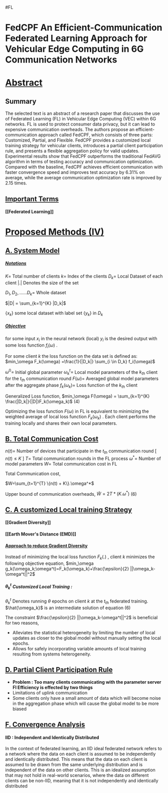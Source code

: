 #FL 
# FedCPF An Efficient-Communication Federated Learning Approach for Vehicular Edge Computing in 6G Communication Networks



# <u>Abstract</u>

## Summary
The selected text is an abstract of a research paper that discusses the use of Federated Learning (FL) in Vehicular Edge Computing (VEC) within 6G networks. FL is used to protect consumer data privacy, but it can lead to expensive communication overheads. The authors propose an efficient-communication approach called FedCPF, which consists of three parts: Customized, Partial, and Flexible. FedCPF provides a customized local training strategy for vehicular clients, introduces a partial client participation rule, and presents a flexible aggregation policy for valid updates. Experimental results show that FedCPF outperforms the traditional FedAVG algorithm in terms of testing accuracy and communication optimization. Compared with the baseline, FedCPF achieves efficient communication with faster convergence speed and improves test accuracy by 6.31% on average, while the average communication optimization rate is improved by 2.15 times.

## <u>Important Terms</u>

#### [[Federated Learning]]

# <u>Proposed Methods (IV)</u>

## <u>A. System Model</u>

##### <u>Notations</u>
$K =$ Total number of clients
$k =$ Index  of the clients
$D_k =$ Local Dataset of each client
$| . |$  Denotes the size of the set

${D_1,D_2, ......D_k} =$ Whole dataset

$|D| = \sum_{k=1}^{K} |D_k|$ 

{$x_k$} some local dataset with label set {$y_k$} in $D_k$ 

##### <u>Objective</u>
for some input $x_i$ in the neural network (local) $y_i$ is the desired output with some loss function $f_i(\omega)$ .

For some client $k$ the loss function on the data set is defined as:
$min_\omega F_k(\omega) =\frac{1}{|D_k|} \sum_{i \in D_k} f_i(\omega)$


$\omega^0 =$  Initial global parameter
$\omega_k^t =$ Local model parameters of the $k_{th}$ client for the $t_{th}$ communication round
$F(\omega) =$ Averaged global model parameters after the aggregate phase
$f_k(\omega_k) =$ Loss function of the $k_{th}$ client

Generalized Loss function,
$min_\omega F(\omega) = \sum_{k=1}^{K} \frac{|D_k|}{|D|}F_k(\omega_k)$                                    (4)

Optimizing the loss function $F(\omega)$ in FL is equivalent to minimizing the weighted average of local loss function $F_k(\omega_k)$ . Each client performs the training locally and shares their own local parameters.

## <u>B. Total Communication Cost</u>

$n(t) =$ Number of devices that participate in the $t_{th}$ communication round  \[ $n(t) \le K$ ]
$T =$ Total communication rounds in the FL process
$\omega^* =$ Number of model parameters
$W =$ Total communication cost in FL 

Total Communication cost,

$W=\sum_{t=1}^{T} \{n(t) + K\}.\omega^*$

Upper bound of communication overheads,
$\tilde{W}= 2T*(K.\omega^*)$                                                   (6)

##  <u>C. A customized Local training Strategy</u>

#### [[Gradient Diversity]]

#### [[Earth Mover's Distance (EMD)]]




#### <u>Approach to reduce Gradient Diversity</u>

Instead of minimizing the local loss function $F_k(.)$ , client $k$ minimizes the following objective equation,
$min_\omega  g_k(\omega_k;\omega^t)=F_k(\omega_k)+\frac{\epsilon}{2} ||\omega_k-\omega^t||^2$ 

##### $\theta_k^t$ Customized Local Training : 
$\theta_k^t$ Denotes running $\theta$ epochs on client $k$ at the $t_{th}$ federated training. 
$\hat{\omega_k}$ is an intermediate solution of equation (6)

The constraint $\frac{\epsilon}{2} ||\omega_k-\omega^t||^2$ is beneficial for two reasons,
- Alleviates the statistical heterogeneity by limiting the number of local updates as closer to the global model without manually setting the local epochs.
- Allows for safely incorporating variable amounts of local training resulting from systems heterogeneity. 

## <u>D. Partial Client Participation Rule</u>

- **Problem : Too many clients communicating with the  parameter server**
**Fl Efficiency is effected by two things**
- Limitations of uplink communication
- Some clients only have a small amount of data which will become noise in the aggregation phase which will cause the global model to be more biased


## <u>F. Convergence Analysis</u>

#### IID : Independent and Identically Distributed
In the context of federated learning, an IID ideal federated network refers to a network where the data on each client is assumed to be independently and identically distributed. This means that the data on each client is assumed to be drawn from the same underlying distribution and is independent of the data on other clients. This is an idealized assumption that may not hold in real-world scenarios, where the data on different clients can be non-IID, meaning that it is not independently and identically distributed

